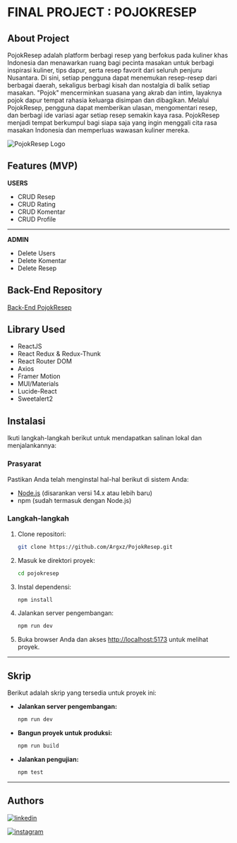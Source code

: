 # FINAL PROJECT : POJOKRESEP

## About Project

PojokResep adalah platform berbagi resep yang berfokus pada kuliner khas Indonesia dan menawarkan ruang bagi pecinta masakan untuk berbagi inspirasi kuliner, tips dapur, serta resep favorit dari seluruh penjuru Nusantara. Di sini, setiap pengguna dapat menemukan resep-resep dari berbagai daerah, sekaligus berbagi kisah dan nostalgia di balik setiap masakan. "Pojok" mencerminkan suasana yang akrab dan intim, layaknya pojok dapur tempat rahasia keluarga disimpan dan dibagikan. Melalui PojokResep, pengguna dapat memberikan ulasan, mengomentari resep, dan berbagi ide variasi agar setiap resep semakin kaya rasa. PojokResep menjadi tempat berkumpul bagi siapa saja yang ingin menggali cita rasa masakan Indonesia dan memperluas wawasan kuliner mereka.

![PojokResep Logo](https://github.com/user-attachments/assets/32687cca-65f1-422d-82f4-b7d5b92c3d36)

## Features (MVP)

**USERS**

- CRUD Resep
- CRUD Rating
- CRUD Komentar
- CRUD Profile

---

**ADMIN**

- Delete Users
- Delete Komentar
- Delete Resep

## Back-End Repository

[Back-End PojokResep](https://github.com/Argxz/PojokResep-BE)

## Library Used

- ReactJS
- React Redux & Redux-Thunk
- React Router DOM
- Axios
- Framer Motion
- MUI/Materials
- Lucide-React
- Sweetalert2

## Instalasi

Ikuti langkah-langkah berikut untuk mendapatkan salinan lokal dan menjalankannya:

### Prasyarat

Pastikan Anda telah menginstal hal-hal berikut di sistem Anda:

- [Node.js](https://nodejs.org/) (disarankan versi 14.x atau lebih baru)
- npm (sudah termasuk dengan Node.js)

### Langkah-langkah

1. Clone repositori:

   ```bash
   git clone https://github.com/Argxz/PojokResep.git
   ```

2. Masuk ke direktori proyek:

   ```bash
   cd pojokresep
   ```

3. Instal dependensi:

   ```bash
   npm install
   ```

4. Jalankan server pengembangan:

   ```bash
   npm run dev
   ```

5. Buka browser Anda dan akses [http://localhost:5173](http://localhost:5173) untuk melihat proyek.

---

## Skrip

Berikut adalah skrip yang tersedia untuk proyek ini:

- **Jalankan server pengembangan:**

  ```bash
  npm run dev
  ```

- **Bangun proyek untuk produksi:**

  ```bash
  npm run build
  ```

- **Jalankan pengujian:**
  ```bash
  npm test
  ```

---

## Authors

[![linkedin](https://img.shields.io/badge/linkedin-0A66C2?style=for-the-badge&logo=linkedin&logoColor=white)](https://www.linkedin.com/in/riyanargaw)

[![instagram](https://img.shields.io/badge/Instagram-E4405F?style=for-the-badge&logo=instagram&logoColor=white)](https://instagram.com/riyanargaw)
